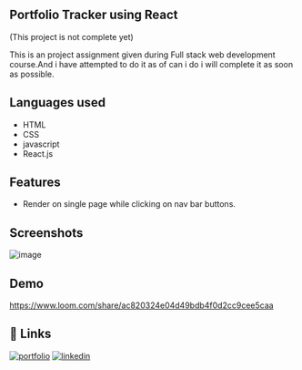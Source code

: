 ## Portfolio Tracker using React
(This project is not complete yet)

This is an project assignment given during Full stack web development course.And i have attempted to do it as of can i do i will complete it as soon as possible.



## Languages used

- HTML
- CSS
- javascript 
- React.js


## Features

- Render on single page while clicking on nav bar buttons.
## Screenshots

![image](https://user-images.githubusercontent.com/53010261/193411563-4b3cb579-85b0-43c4-a645-f06993ab41f6.png)


## Demo

https://www.loom.com/share/ac820324e04d49bdb4f0d2cc9cee5caa


## 🔗 Links
[![portfolio](https://img.shields.io/badge/my_portfolio-000?style=for-the-badge&logo=ko-fi&logoColor=white)](https://github.com/venkattech)
[![linkedin](https://img.shields.io/badge/linkedin-0A66C2?style=for-the-badge&logo=linkedin&logoColor=white)](https://www.linkedin.com/in/venkatesh-amudalapalli-025751151/)


